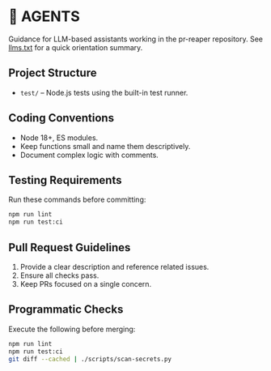 # 🤖 AGENTS

Guidance for LLM-based assistants working in the pr-reaper repository. See
[llms.txt](llms.txt) for a quick orientation summary.

## Project Structure
- `test/` – Node.js tests using the built-in test runner.

## Coding Conventions
- Node 18+, ES modules.
- Keep functions small and name them descriptively.
- Document complex logic with comments.

## Testing Requirements
Run these commands before committing:

```bash
npm run lint
npm run test:ci
```

## Pull Request Guidelines
1. Provide a clear description and reference related issues.
2. Ensure all checks pass.
3. Keep PRs focused on a single concern.

## Programmatic Checks
Execute the following before merging:

```bash
npm run lint
npm run test:ci
git diff --cached | ./scripts/scan-secrets.py
```
